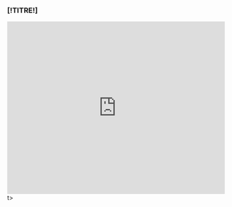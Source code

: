
<div class="block tags_block">
    <h3 class="title_block title_block_green">[!TITRE!]</h3>
    <iframe id="facebookIframe" src="http://www.facebook.com/plugins/likebox.php?href=[!URL!]&height=[!HAUTEUR!]&colorscheme=light&show_faces=false&header=true&stream=true&show_border=true" scrolling="no" frameborder="0" style="border:none; overflow:hidden; width:100%; height:400px;" allowTransparency="true"></iframe>
</div>
t>
